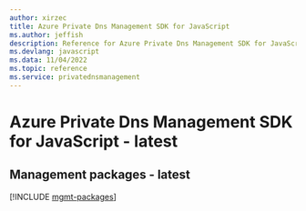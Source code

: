 ```yaml
---
author: xirzec
title: Azure Private Dns Management SDK for JavaScript
ms.author: jeffish
description: Reference for Azure Private Dns Management SDK for JavaScript
ms.devlang: javascript
ms.data: 11/04/2022
ms.topic: reference
ms.service: privatednsmanagement
---
```

# Azure Private Dns Management SDK for JavaScript - latest

## Management packages - latest
[!INCLUDE [mgmt-packages](private-dns-management-mgmt-index.md)]